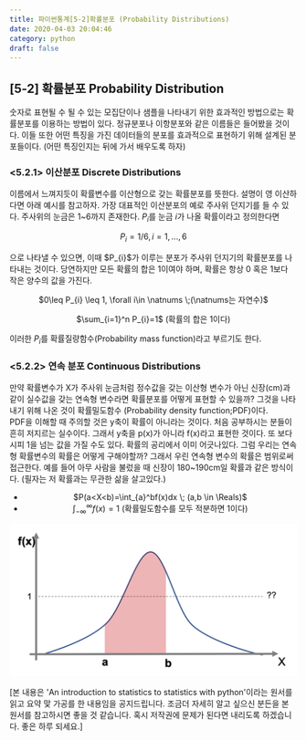 ```yaml
---
title: 파이썬통계[5-2]확률분포 (Probability Distributions)
date: 2020-04-03 20:04:46
category: python
draft: false
---
```


## [5-2] 확률분포 Probability Distribution

숫자로 표현될 수 될 수 있는 모집단이나 샘플을 나타내기 위한 효과적인 방법으로는 확률분포를 이용하는 방법이 있다. 정규분포나 이항분포와 같은 이름들은 들어봤을 것이다. 이들 또한 어떤 특징을 가진 데이터들의 분포를 효과적으로 표현하기 위해 설계된 분포들이다. (어떤 특징인지는 뒤에 가서 배우도록 하자)

### <5.2.1> 이산분포 Discrete Distributions
이름에서 느껴지듯이 확률변수를 이산형으로 갖는 확률분포를 뜻한다. 설명이 영 이산하다면 아래 예시를 참고하자. 가장 대표적인 이산분포의 예로 주사위 던지기를 들 수 있다. 주사위의 눈금은 1~6까지 존재한다. $P_{i}$를 눈금 $i$가 나올 확률이라고 정의한다면  
<center>

$P_{i} = 1/6, i=1,...,6$
</center>
으로 나타낼 수 있으면, 이때 $P_{i}$가 이루는 분포가 주사위 던지기의 확률분포를 나타내는 것이다. 당연하지만 모든 확률의 합은 1이여야 하며, 확률은 항상 0 혹은 1보다 작은 양수의 값을 가진다.

<center>

$0\leq P_{i} \leq 1, \forall i\in \natnums \;(\natnums는 자연수)$

$\sum_{i=1}^n P_{i}=1$ (확률의 합은 1이다)
</center>


이러한 $P_{i}$를 확률질량함수(Probability mass function)라고 부르기도 한다.   

### <5.2.2> 연속 분포 Continuous Distributions   
만약 확률변수가 X가 주사위 눈금처럼 정수값을 갖는 이산형 변수가 아닌 신장(cm)과 같이 실수값을 갖는 연속형 변수라면 확률분포를 어떻게 표현할 수 있을까? 그것을 나타내기 위해 나온 것이 확률밀도함수 (Probability density function;PDF)이다.   
PDF을 이해할 때 주의할 것은 y축이 확률이 아니라는 것이다. 처음 공부하시는 분들이 흔히 저지르는 실수이다. 그래서 y축을 p(x)가 아니라 f(x)라고 표현한 것이다. 또 보다시피 1을 넘는 값을 가질 수도 있다. 확률의 공리에서 이미 어긋나있다. 그럼 우리는 연속형 확률변수의 확률은 어떻게 구해야할까? 그래서 우린 연속형 변수의 확률은 범위로써 접근한다. 예를 들어 아무 사람을 불렀을 때 신장이 180~190cm일 확률과 같은 방식이다. (필자는 저 확률과는 무관한 삶을 살고있다.)

<center>

- $P(a<X<b)=\int_{a}^bf(x)dx \; (a,b \in \Reals)$   
- $\int_{-\infty}^{\infty}f(x) = 1$ (확률밀도함수를 모두 적분하면 1이다)    
</center>    

![Probability density function](./figures/PDF.png)

[본 내용은 'An introduction to statistics to statistics with python'이라는 원서를 읽고 요약 맟 가공를 한 내용임을 공지드립니다. 조금더 자세히 알고 싶으신 분든을 본 원서를 참고하시면 좋을 것 같습니다. 혹시 저작권에 문제가 된다면 내리도록 하겠습니다. 좋은 하루 되세요.]
